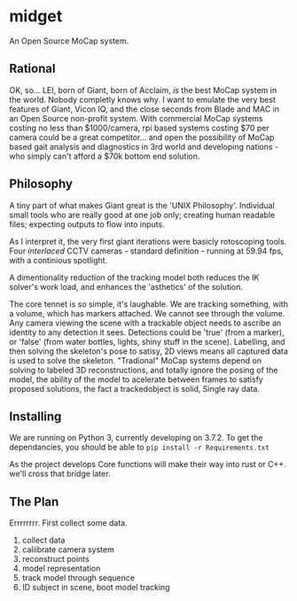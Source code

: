 # midget
An Open Source MoCap system.

## Rational
OK, so...  LEI, born of Giant, born of Acclaim, *is* the best MoCap system in the world.  Nobody completly knows why.  I want to emulate the very best features of Giant, Vicon IQ, and the close seconds from Blade and MAC in an Open Source non-profit system.  With commercial MoCap systems costing no less than $1000/camera, rpi based systems costing $70 per camera could be a great competitor... and open the possibility of MoCap based gait analysis and diagnostics in 3rd world and developing nations - who simply can't afford a $70k bottom end solution.

## Philosophy
A tiny part of what makes Giant great is the 'UNIX Philosophy'.  Individual small tools who are really good at one job only; creating human readable files; expecting outputs to flow into inputs.

As I interpret it, the very first giant iterations were basicly rotoscoping tools.  Four _interlaced_ CCTV cameras - standard definition - running at 59.94 fps, with a continious spotlight.

A dimentionality reduction of the tracking model both reduces the IK solver's work load, and enhances the 'asthetics' of the solution.

The core tennet is so simple, it's laughable.  We are tracking something, with a volume, which has markers attached.  We cannot see through the volume.  Any camera viewing the scene with a trackable object needs to ascribe an identity to any detection it sees.  Detections could be 'true' (from a marker), or 'false' (from water bottles, lights, shiny stuff in the scene).  Labelling, and then solving the skeleton's pose to satisy, 2D views means all captured data is used to solve the skeleton.  "Tradional" MoCap systems depend on solving to labeled 3D reconstructions, and totally ignore the posing of the model, the ability of the model to acelerate between frames to satisfy proposed solutions, the fact a trackedobject is solid, Single ray data.

## Installing
We are running on Python 3, currently developing on 
3.7.2.  To get the dependancies, you should be able to 
`pip install -r Requirements.txt`

As the project develops Core functions will make their 
way into rust or C++.  we'll cross that bridge later.

## The Plan
Errrrrrrr. First collect some data.
1. collect data
2. caliibrate camera system
3. reconstruct points
4. model representation
5. track model through sequence
6. ID subject in scene, boot model tracking


